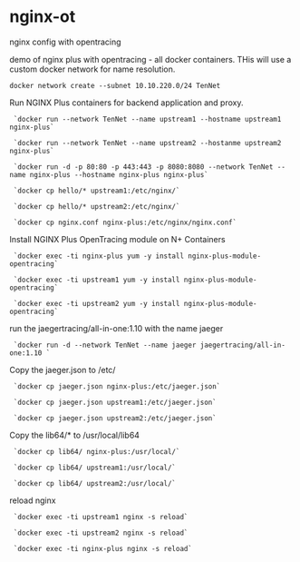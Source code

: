 # nginx-ot
nginx config with opentracing

demo of nginx plus with opentracing - all docker containers. THis will use a custom docker network for name resolution.

`docker network create --subnet 10.10.220.0/24 TenNet`   

Run NGINX Plus containers for backend application and proxy.

     `docker run --network TenNet --name upstream1 --hostname upstream1 nginx-plus`

     `docker run --network TenNet --name upstream2 --hostanme upstream2 nginx-plus`

     `docker run -d -p 80:80 -p 443:443 -p 8080:8080 --network TenNet --name nginx-plus --hostname nginx-plus nginx-plus`

     `docker cp hello/* upstream1:/etc/nginx/`
     
     `docker cp hello/* upstream2:/etc/nginx/`
     
     `docker cp nginx.conf nginx-plus:/etc/nginx/nginx.conf`


Install NGINX Plus OpenTracing module on N+ Containers

     `docker exec -ti nginx-plus yum -y install nginx-plus-module-opentracing`

     `docker exec -ti upstream1 yum -y install nginx-plus-module-opentracing`
     
     `docker exec -ti upstream2 yum -y install nginx-plus-module-opentracing`

run the jaegertracing/all-in-one:1.10 with the name jaeger

     `docker run -d --network TenNet --name jaeger jaegertracing/all-in-one:1.10 `
   

Copy the jaeger.json to /etc/

     `docker cp jaeger.json nginx-plus:/etc/jaeger.json`
     
     `docker cp jaeger.json upstream1:/etc/jaeger.json`
     
     `docker cp jaeger.json upstream2:/etc/jaeger.json`
     
Copy the lib64/* to /usr/local/lib64

     `docker cp lib64/ nginx-plus:/usr/local/`
     
     `docker cp lib64/ upstream1:/usr/local/`
     
     `docker cp lib64/ upstream2:/usr/local/`


reload nginx

     `docker exec -ti upstream1 nginx -s reload`

     `docker exec -ti upstream2 nginx -s reload`

     `docker exec -ti nginx-plus nginx -s reload`


